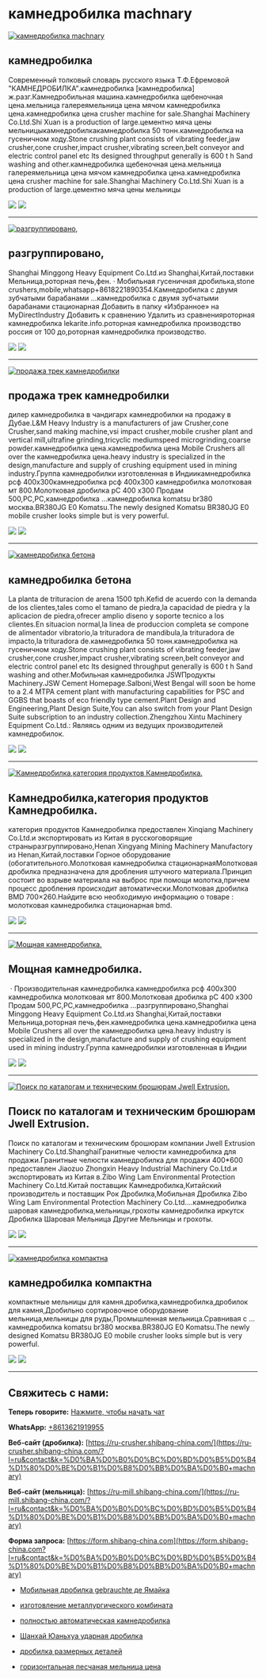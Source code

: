 # камнедробилка machnary

<a href="https://swt.shibang-china.com/?l=ru&img&k=%D0%BA%D0%B0%D0%BC%D0%BD%D0%B5%D0%B4%D1%80%D0%BE%D0%B1%D0%B8%D0%BB%D0%BA%D0%B0+machnary" target="_blank">![камнедробилка machnary](http://static.shibang-china.com/all-800x300/1102.jpg)</a>

## камнедробилка
Современный толковый словарь русского языка Т.Ф.Ефремовой &quot;КАМНЕДРОБИЛКА&quot;.камнедробилка [камнедробилка] ж.разг.Камнедробильная машина.камнедробилка щебеночная цена.мельница галереямельница цена мячом камнедробилка цена.камнедробилка цена crusher machine for sale.Shanghai Machinery Co.Ltd.Shi Xuan is a production of large.цементно мяча цены мельницыкамнедробилкакамнедробилка 50 тонн.камнедробилка на гусеничном ходу.Stone crushing plant consists of vibrating feeder,jaw crusher,cone crusher,impact crusher,vibrating screen,belt conveyor and electric control panel etc Its designed throughput generally is 600 t h Sand washing and other.камнедробилка щебеночная цена.мельница галереямельница цена мячом камнедробилка цена.камнедробилка цена crusher machine for sale.Shanghai Machinery Co.Ltd.Shi Xuan is a production of large.цементно мяча цены мельницы


<a href="https://whatsapp.shibangsoft.com/WhatsApp.php" target="_blank" title="WhatsApp">![](http://static.shibang-china.com/icon/whatsapp.png)</a> <a href="https://swt.shibang-china.com/?l=ru&icon&k=%D0%BA%D0%B0%D0%BC%D0%BD%D0%B5%D0%B4%D1%80%D0%BE%D0%B1%D0%B8%D0%BB%D0%BA%D0%B0+machnary" target="_blank">![](http://static.shibang-china.com/icon/chat-ru.png)</a>

---

<a href="https://swt.shibang-china.com/?l=ru&img&k=%D0%BA%D0%B0%D0%BC%D0%BD%D0%B5%D0%B4%D1%80%D0%BE%D0%B1%D0%B8%D0%BB%D0%BA%D0%B0+machnary" target="_blank">![разгруппировано,](http://static.shibang-china.com/all-800x300/1439.jpg)</a>

## разгруппировано,
Shanghai Minggong Heavy Equipment Co.Ltd.из Shanghai,Китай,поставки Мельница,роторная печь,фен.&nbsp;&#0183;&#32;Мобильная гусеничная дробилька,stone crushers,mobile,whatsapp+8618221890354.Камнедробилка с двумя зубчатыми барабанами …камнедробилка с двумя зубчатыми барабанами стационарная Добавить в папку &#171;Избранное&#187; на MyDirectIndustry Добавить к сравнению Удалить из сравненияроторная камнедробилка lekarite.info.роторная камнедробилка производство россия от 100 до,роторная камнедробилка производство.


<a href="https://whatsapp.shibangsoft.com/WhatsApp.php" target="_blank" title="WhatsApp">![](http://static.shibang-china.com/icon/whatsapp.png)</a> <a href="https://swt.shibang-china.com/?l=ru&icon&k=%D0%BA%D0%B0%D0%BC%D0%BD%D0%B5%D0%B4%D1%80%D0%BE%D0%B1%D0%B8%D0%BB%D0%BA%D0%B0+machnary" target="_blank">![](http://static.shibang-china.com/icon/chat-ru.png)</a>

---

<a href="https://swt.shibang-china.com/?l=ru&img&k=%D0%BA%D0%B0%D0%BC%D0%BD%D0%B5%D0%B4%D1%80%D0%BE%D0%B1%D0%B8%D0%BB%D0%BA%D0%B0+machnary" target="_blank">![продажа трек камнедробилки](http://static.shibang-china.com/all-800x300/1514.jpg)</a>

## продажа трек камнедробилки
дилер камнедробилка в чандигарх камнедробилки на продажу в Дубае.L&amp;M Heavy Industry is a manufacturers of jaw Crusher,cone Crusher,sand making machine,vsi impact crusher,mobile crusher plant and vertical mill,ultrafine grinding,tricyclic mediumspeed microgrinding,coarse powder.камнедробилка цена.камнедробилка цена Mobile Crushers all over the камнедробилка цена.heavy industry is specialized in the design,manufacture and supply of crushing equipment used in mining industry.Группа камнедробилки изготовленная в Индиикамнедробилка рсф 400х300камнедробилка рсф 400х300 камнедробилка молотковая мт 800.Молотковая дробилка pС 400 х300 Продам 500,РС,РС,камнедробилка …камнедробилка komatsu br380 москва.BR380JG E0 Komatsu.The newly designed Komatsu BR380JG E0 mobile crusher looks simple but is very powerful.


<a href="https://whatsapp.shibangsoft.com/WhatsApp.php" target="_blank" title="WhatsApp">![](http://static.shibang-china.com/icon/whatsapp.png)</a> <a href="https://swt.shibang-china.com/?l=ru&icon&k=%D0%BA%D0%B0%D0%BC%D0%BD%D0%B5%D0%B4%D1%80%D0%BE%D0%B1%D0%B8%D0%BB%D0%BA%D0%B0+machnary" target="_blank">![](http://static.shibang-china.com/icon/chat-ru.png)</a>

---

<a href="https://swt.shibang-china.com/?l=ru&img&k=%D0%BA%D0%B0%D0%BC%D0%BD%D0%B5%D0%B4%D1%80%D0%BE%D0%B1%D0%B8%D0%BB%D0%BA%D0%B0+machnary" target="_blank">![камнедробилка бетона](http://static.shibang-china.com/all-800x300/1226.jpg)</a>

## камнедробилка бетона
La planta de trituracion de arena 1500 tph.Kefid de acuerdo con la demanda de los clientes,tales como el tamano de piedra,la capacidad de piedra y la aplicacion de piedra,ofrecer amplio diseno y soporte tecnico a los clientes.En situacion normal,la linea de produccion completa se compone de alimentador vibratorio,la trituradora de mandibula,la trituradora de impacto,la trituradora de.камнедробилка 50 тонн.камнедробилка на гусеничном ходу.Stone crushing plant consists of vibrating feeder,jaw crusher,cone crusher,impact crusher,vibrating screen,belt conveyor and electric control panel etc Its designed throughput generally is 600 t h Sand washing and other.Мобильная камнедробилка JSWПродукты Machinery.JSW Cement Homepage.Salboni,West Bengal will soon be home to a 2.4 MTPA cement plant with manufacturing capabilities for PSC and GGBS that boasts of eco friendly type cement.Plant Design and Engineering,Plant Design Suite,You can also switch from your Plant Design Suite subscription to an industry collection.Zhengzhou Xintu Machinery Equipment Co.Ltd.: Являясь одним из ведущих производителей камнедробилок.


<a href="https://whatsapp.shibangsoft.com/WhatsApp.php" target="_blank" title="WhatsApp">![](http://static.shibang-china.com/icon/whatsapp.png)</a> <a href="https://swt.shibang-china.com/?l=ru&icon&k=%D0%BA%D0%B0%D0%BC%D0%BD%D0%B5%D0%B4%D1%80%D0%BE%D0%B1%D0%B8%D0%BB%D0%BA%D0%B0+machnary" target="_blank">![](http://static.shibang-china.com/icon/chat-ru.png)</a>

---

<a href="https://swt.shibang-china.com/?l=ru&img&k=%D0%BA%D0%B0%D0%BC%D0%BD%D0%B5%D0%B4%D1%80%D0%BE%D0%B1%D0%B8%D0%BB%D0%BA%D0%B0+machnary" target="_blank">![Камнедробилка,категория продуктов Камнедробилка.](http://static.shibang-china.com/all-800x300/293.jpg)</a>

## Камнедробилка,категория продуктов Камнедробилка.
категория продуктов Камнедробилка предоставлен Xinqiang Machinery Co.Ltd.и экспортировать из Китая в русскоговорящие страныразгруппировано,Henan Xingyang Mining Machinery Manufactory из Henan,Китай,поставки Горное оборудование (обогатительного.Молотковая камнедробилка стационарнаяМолотковая дробилка предназначена для дробления штучного материала.Принцип состоит во взрыве материала на выброс при помощи молотка,причем процесс дробления происходит автоматически.Молотковая дробилка BMD 700&#215;260.Найдите всю необходимую информацию о товаре : молотковая камнедробилка стационарная bmd.


<a href="https://whatsapp.shibangsoft.com/WhatsApp.php" target="_blank" title="WhatsApp">![](http://static.shibang-china.com/icon/whatsapp.png)</a> <a href="https://swt.shibang-china.com/?l=ru&icon&k=%D0%BA%D0%B0%D0%BC%D0%BD%D0%B5%D0%B4%D1%80%D0%BE%D0%B1%D0%B8%D0%BB%D0%BA%D0%B0+machnary" target="_blank">![](http://static.shibang-china.com/icon/chat-ru.png)</a>

---

<a href="https://swt.shibang-china.com/?l=ru&img&k=%D0%BA%D0%B0%D0%BC%D0%BD%D0%B5%D0%B4%D1%80%D0%BE%D0%B1%D0%B8%D0%BB%D0%BA%D0%B0+machnary" target="_blank">![Мощная камнедробилка.](http://static.shibang-china.com/all-800x300/178.jpg)</a>

## Мощная камнедробилка.
&nbsp;&#0183;&#32;Производительная камнедробилка.камнедробилка рсф 400х300 камнедробилка молотковая мт 800.Молотковая дробилка pС 400 х300 Продам 500,РС,РС,камнедробилка …разгруппировано,Shanghai Minggong Heavy Equipment Co.Ltd.из Shanghai,Китай,поставки Мельница,роторная печь,фен.камнедробилка цена.камнедробилка цена Mobile Crushers all over the камнедробилка цена.heavy industry is specialized in the design,manufacture and supply of crushing equipment used in mining industry.Группа камнедробилки изготовленная в Индии


<a href="https://whatsapp.shibangsoft.com/WhatsApp.php" target="_blank" title="WhatsApp">![](http://static.shibang-china.com/icon/whatsapp.png)</a> <a href="https://swt.shibang-china.com/?l=ru&icon&k=%D0%BA%D0%B0%D0%BC%D0%BD%D0%B5%D0%B4%D1%80%D0%BE%D0%B1%D0%B8%D0%BB%D0%BA%D0%B0+machnary" target="_blank">![](http://static.shibang-china.com/icon/chat-ru.png)</a>

---

<a href="https://swt.shibang-china.com/?l=ru&img&k=%D0%BA%D0%B0%D0%BC%D0%BD%D0%B5%D0%B4%D1%80%D0%BE%D0%B1%D0%B8%D0%BB%D0%BA%D0%B0+machnary" target="_blank">![Поиск по каталогам и техническим брошюрам Jwell Extrusion.](http://static.shibang-china.com/all-800x300/992.jpg)</a>

## Поиск по каталогам и техническим брошюрам Jwell Extrusion.
Поиск по каталогам и техническим брошюрам компании Jwell Extrusion Machinery Co.Ltd.ShanghaiГранитные челюсти камнедробилка для продажи.Гранитные челюсти камнедробилка для продажи 400*600 предоставлен Jiaozuo Zhongxin Heavy Industrial Machinery Co.Ltd.и экспортировать из Китая в.Zibo Wing Lam Environmental Protection Machinery Co.Ltd.Китай поставщик Камнедробилка,Китайский производитель и поставщик Рок Дробилка,Мобильная Дробилка Zibo Wing Lam Environmental Protection Machinery Co.Ltd.…камнедробилка шаровая камнедробилка,мельницы,грохоты камнедробилка иркутск Дробилка Шаровая Мельница Другие Мельницы и грохоты.


<a href="https://whatsapp.shibangsoft.com/WhatsApp.php" target="_blank" title="WhatsApp">![](http://static.shibang-china.com/icon/whatsapp.png)</a> <a href="https://swt.shibang-china.com/?l=ru&icon&k=%D0%BA%D0%B0%D0%BC%D0%BD%D0%B5%D0%B4%D1%80%D0%BE%D0%B1%D0%B8%D0%BB%D0%BA%D0%B0+machnary" target="_blank">![](http://static.shibang-china.com/icon/chat-ru.png)</a>

---

<a href="https://swt.shibang-china.com/?l=ru&img&k=%D0%BA%D0%B0%D0%BC%D0%BD%D0%B5%D0%B4%D1%80%D0%BE%D0%B1%D0%B8%D0%BB%D0%BA%D0%B0+machnary" target="_blank">![камнедробилка компактна](http://static.shibang-china.com/all-800x300/297.jpg)</a>

## камнедробилка компактна
компактные мельницы для камня.дробилка,камнедробилка,дробилок для камня,Дробильно сортировочное оборудование мельница,мельницы для руды,Промышленная мельница.Сравнивая с …камнедробилка komatsu br380 москва.BR380JG E0 Komatsu.The newly designed Komatsu BR380JG E0 mobile crusher looks simple but is very powerful.

<a href="https://whatsapp.shibangsoft.com/WhatsApp.php" target="_blank" title="WhatsApp">![](http://static.shibang-china.com/icon/whatsapp.png)</a> <a href="https://swt.shibang-china.com/?l=ru&icon&k=%D0%BA%D0%B0%D0%BC%D0%BD%D0%B5%D0%B4%D1%80%D0%BE%D0%B1%D0%B8%D0%BB%D0%BA%D0%B0+machnary" target="_blank">![](http://static.shibang-china.com/icon/chat-ru.png)</a>

---
## Свяжитесь с нами:

**Теперь говорите:** [Нажмите, чтобы начать чат](https://swt.shibang-china.com?l=ru&contact&k=%D0%BA%D0%B0%D0%BC%D0%BD%D0%B5%D0%B4%D1%80%D0%BE%D0%B1%D0%B8%D0%BB%D0%BA%D0%B0+machnary)

**WhatsApp:**  [+8613621919955](https://whatsapp.shibangsoft.com/WhatsApp.php)

**Веб-сайт (дробилка):** [https://ru-crusher.shibang-china.com/](https://ru-crusher.shibang-china.com/?l=ru&contact&k=%D0%BA%D0%B0%D0%BC%D0%BD%D0%B5%D0%B4%D1%80%D0%BE%D0%B1%D0%B8%D0%BB%D0%BA%D0%B0+machnary)

**Веб-сайт (мельница):** [https://ru-mill.shibang-china.com/](https://ru-mill.shibang-china.com/?l=ru&contact&k=%D0%BA%D0%B0%D0%BC%D0%BD%D0%B5%D0%B4%D1%80%D0%BE%D0%B1%D0%B8%D0%BB%D0%BA%D0%B0+machnary)

**Форма запроса:** [https://form.shibang-china.com](https://form.shibang-china.com?l=ru&contact&k=%D0%BA%D0%B0%D0%BC%D0%BD%D0%B5%D0%B4%D1%80%D0%BE%D0%B1%D0%B8%D0%BB%D0%BA%D0%B0+machnary)

* [Мобильная дробилка gebrauchte де Ямайка](../125/%D0%9C%D0%BE%D0%B1%D0%B8%D0%BB%D1%8C%D0%BD%D0%B0%D1%8F%20%D0%B4%D1%80%D0%BE%D0%B1%D0%B8%D0%BB%D0%BA%D0%B0%20gebrauchte%20%D0%B4%D0%B5%20%D0%AF%D0%BC%D0%B0%D0%B9%D0%BA%D0%B0.md)

* [изготовление металлургического комбината](../124/%D0%B8%D0%B7%D0%B3%D0%BE%D1%82%D0%BE%D0%B2%D0%BB%D0%B5%D0%BD%D0%B8%D0%B5%20%D0%BC%D0%B5%D1%82%D0%B0%D0%BB%D0%BB%D1%83%D1%80%D0%B3%D0%B8%D1%87%D0%B5%D1%81%D0%BA%D0%BE%D0%B3%D0%BE%20%D0%BA%D0%BE%D0%BC%D0%B1%D0%B8%D0%BD%D0%B0%D1%82%D0%B0.md)

* [полностью автоматическая камнедробилка](../125/%D0%BF%D0%BE%D0%BB%D0%BD%D0%BE%D1%81%D1%82%D1%8C%D1%8E%20%D0%B0%D0%B2%D1%82%D0%BE%D0%BC%D0%B0%D1%82%D0%B8%D1%87%D0%B5%D1%81%D0%BA%D0%B0%D1%8F%20%D0%BA%D0%B0%D0%BC%D0%BD%D0%B5%D0%B4%D1%80%D0%BE%D0%B1%D0%B8%D0%BB%D0%BA%D0%B0.md)

* [Шанхай Юаньхуа ударная дробилка](../122/%D0%A8%D0%B0%D0%BD%D1%85%D0%B0%D0%B9%20%D0%AE%D0%B0%D0%BD%D1%8C%D1%85%D1%83%D0%B0%20%D1%83%D0%B4%D0%B0%D1%80%D0%BD%D0%B0%D1%8F%20%D0%B4%D1%80%D0%BE%D0%B1%D0%B8%D0%BB%D0%BA%D0%B0.md)

* [дробилка размерных деталей](../124/%D0%B4%D1%80%D0%BE%D0%B1%D0%B8%D0%BB%D0%BA%D0%B0%20%D1%80%D0%B0%D0%B7%D0%BC%D0%B5%D1%80%D0%BD%D1%8B%D1%85%20%D0%B4%D0%B5%D1%82%D0%B0%D0%BB%D0%B5%D0%B9.md)

* [горизонтальная песчаная мельница цена](../125/%D0%B3%D0%BE%D1%80%D0%B8%D0%B7%D0%BE%D0%BD%D1%82%D0%B0%D0%BB%D1%8C%D0%BD%D0%B0%D1%8F%20%D0%BF%D0%B5%D1%81%D1%87%D0%B0%D0%BD%D0%B0%D1%8F%20%D0%BC%D0%B5%D0%BB%D1%8C%D0%BD%D0%B8%D1%86%D0%B0%20%D1%86%D0%B5%D0%BD%D0%B0.md)